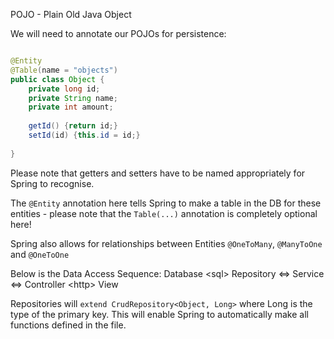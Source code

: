 POJO - Plain Old Java Object

We will need to annotate our POJOs for persistence:

```java

@Entity
@Table(name = "objects")
public class Object {
	private long id;
	private String name;
	private int amount;
	
	getId() {return id;}
	setId(id) {this.id = id;}
	
}
```

Please note that getters and setters have to be named appropriately for Spring to recognise.

The `@Entity` annotation here tells Spring to make a table in the DB for these entities - please note that the `Table(...)` annotation is completely optional here!

Spring also allows for relationships between Entities
`@OneToMany`, `@ManyToOne` and `@OneToOne`

Below is the Data Access Sequence:
Database \<sql\> Repository <=> Service <=> Controller \<http> View

Repositories will `extend CrudRepository<Object, Long>` where Long is the type of the primary key. This will enable Spring to automatically make all functions defined in the file.